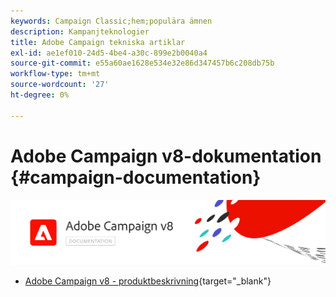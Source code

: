 ```yaml
---
keywords: Campaign Classic;hem;populära ämnen
description: Kampanjteknologier
title: Adobe Campaign tekniska artiklar
exl-id: ae1ef010-24d5-4be4-a30c-899e2b0040a4
source-git-commit: e55a60ae1628e534e32e86d347457b6c208db75b
workflow-type: tm+mt
source-wordcount: '27'
ht-degree: 0%

---
```


# Adobe Campaign v8-dokumentation {#campaign-documentation}

![](assets/banner-documentationv8.png)

* [Adobe Campaign v8 - produktbeskrivning](https://helpx.adobe.com/legal/product-descriptions/adobe-campaign-managed-cloud-services.html){target=&quot;_blank&quot;}
